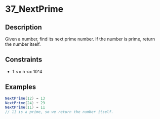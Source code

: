 # 37_NextPrime

## Description

Given a number, find its next prime number.
If the number is prime, return the number itself.

## Constraints

- 1 <= n <= 10^4

## Examples

```csharp
NextPrime(12) ➞ 13
NextPrime(24) ➞ 29
NextPrime(11) ➞ 11
// 11 is a prime, so we return the number itself.
```
